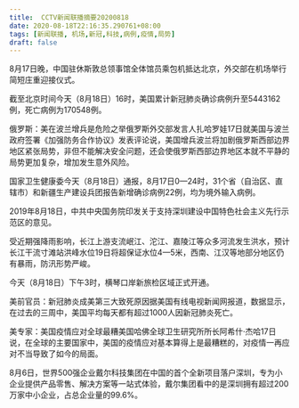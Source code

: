 ```yaml
---
title:  CCTV新闻联播摘要20200818
date: 2020-08-18T22:16:35.290761+08:00
tags: [新闻联播, 机场,新冠,科技,病例,疫情,局势]
draft: false
---
```


8月17日晚，中国驻休斯敦总领事馆全体馆员乘包机抵达北京，外交部在<span class="keywords_fund">机场</span>举行简短庄重迎接仪式。

截至北京时间今天（8月18日）16时，美国累计<span class="keywords_content">新冠</span>肺炎确诊<span class="keywords_content">病例</span>升至5443162例，死亡<span class="keywords_content">病例</span>为170548例。

俄罗斯：美在波兰增兵是危险之举俄罗斯外交部发言人扎哈罗娃17日就美国与波兰政府签署《加强防务合作协议》发表评论说，美国增兵波兰将加剧俄罗斯西部边界地区紧张<span class="keywords_fund">局势</span>，非但不能解决安全问题，还会使俄罗斯西部边界地区本就不平静的<span class="keywords_fund">局势</span>更加复杂，增加发生意外风险。

国家卫生健康委今天（8月18日）通报，8月17日0—24时，31个省（自治区、直辖市）和新疆生产建设兵团报告新增确诊<span class="keywords_content">病例</span>22例，均为境外输入<span class="keywords_content">病例</span>。

2019年8月18日，中共中央国务院印发关于支持深圳建设中国特色社会主义先行示范区的意见。

受近期强降雨影响，长江上游支流岷江、沱江、嘉陵江等众多河流发生洪水，预计长江干流寸滩站洪峰水位19日将超保证水位4—5米，西南、江汉等地部分地区仍有暴雨，防汛形势严峻。

今天（8月18日）下午3时，横琴口岸新旅检区域正式开通。

美前官员：<span class="keywords_content">新冠</span>肺炎成美第三大致死原因据美国有线电视新闻网报道，数据显示，在过去的三周中，美国平均每天都有超过1000人因<span class="keywords_content">新冠</span>肺炎死亡。

美专家：美国<span class="keywords_content">疫情</span>应对全球最糟美国哈佛全球卫生研究所所长阿希什·杰哈17日说，在全球的主要国家中，美国的<span class="keywords_content">疫情</span>应对基本算得上是最糟糕的，对<span class="keywords_content">疫情</span>一再应对不当导致了如今的局面。

8月6日，世界500强企业戴尔<span class="keywords_fund">科技</span>集团在中国的首个全新项目落户深圳，专为小企业提供产品零售、解决方案等一站式体验，戴尔集团看中的是深圳拥有超过200万家中小企业，占总企业量的99.6%。
